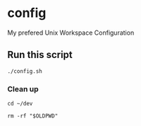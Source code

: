 # config

My prefered Unix Workspace Configuration

## Run this script

```shell
./config.sh
```

### Clean up

```shell
cd ~/dev
```

```shell
rm -rf "$OLDPWD"
```
